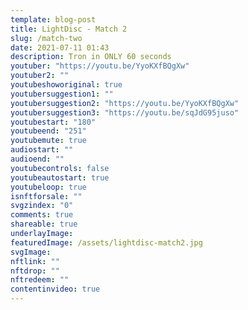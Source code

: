 ```yaml
---
template: blog-post
title: LightDisc - Match 2
slug: /match-two
date: 2021-07-11 01:43
description: Tron in ONLY 60 seconds
youtuber: "https://youtu.be/YyoKXfBQgXw"
youtuber2: ""
youtubeshoworiginal: true
youtubersuggestion1: ""
youtubersuggestion2: "https://youtu.be/YyoKXfBQgXw"
youtubersuggestion3: "https://youtu.be/sqJdG95juso"
youtubestart: "180"
youtubeend: "251"
youtubemute: true
audiostart: ""
audioend: ""
youtubecontrols: false
youtubeautostart: true
youtubeloop: true
isnftforsale: ""
svgzindex: "0"
comments: true
shareable: true
underlayImage: 
featuredImage: /assets/lightdisc-match2.jpg
svgImage: 
nftlink: ""
nftdrop: ""
nftredeem: ""
contentinvideo: true
---
```

<div style="position:relative; top:0; z-index:0; border:0px solid blue; height:100%; width:100vw; overflow:hidden; display:flex; display:grid; place-content:center; ">
<!-- https://youtu.be/sqJdG95juso -->

<!-- <div style="display:flex; justify-content:center; color:#ccc; position:relative; bottom:-20vh;"><a href="/minutes/" title="go back"><button class="back button" style="display:flex; justify-content:center;">Coming Soon</button></a></div>
      </div> -->

      
 <div style="position:absolute; bottom:0; left:0; border:0px solid; z-index:; width:100vw; height:100%; background:; overflow:hidden;">
<img style="width:; max-height:60%; position:absolute; bottom:20px; left:0;" class="character evil" src="/assets/rinzler.webp" alt="animated content" title="animated content" />
</div>








<!-- XjuLZwlDxh8 -->
</div>
